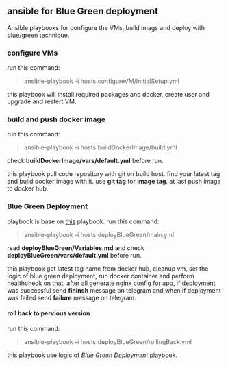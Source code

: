 ## ansible for Blue Green deployment

Ansible playbooks for configure the VMs, build imags and deploy with blue/green technique.


### configure VMs

run this command:

> ansible-playbook -i hosts configureVM/InitialSetup.yml

this playbook will install required packages and docker, create user and upgrade and restert VM.


### build and push docker image

run this command:

> ansible-playbook -i hosts buildDockerImage/build.yml

check **buildDockerImage/vars/default.yml** before run.

this playbook pull code repository with git on build host. find your latest tag and bulid docker image with it. use **git tag** for **image tag**. at last push image to docker hub. 

### Blue Green Deployment

playbook is base on [this](https://github.com/decayofmind/ansible-bluegreen-docker) playbook. run this command:

> ansible-playbook -i hosts deployBlueGreen/main.yml

read **deployBlueGreen/Variables.md** and check **deployBlueGreen/vars/default.yml** before run.

this playbook get latest tag name from docker hub, cleanup vm, set the logic of blue green deployment, run docker container and perform healthcheck on that. after all generate nginx config for app, if deployment was successful send **fininsh** message on telegram and when if deployment was failed send **failure** message on telegram.

#### roll back to pervious version

run this command:

> ansible-playbook -i hosts deployBlueGreen/rollingBack.yml

this playbook use logic of  *Blue Green Deployment* playbook. 









